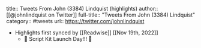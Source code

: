 title:: Tweets From John (3384) Lindquist (highlights)
author:: [[@johnlindquist on Twitter]]
full-title:: "Tweets From John (3384) Lindquist"
category:: #tweets
url:: https://twitter.com/johnlindquist

- Highlights first synced by [[Readwise]] [[Nov 19th, 2022]]
	- 🥳 Script Kit Launch Day!!! 🎉